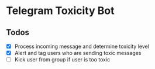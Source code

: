 # Telegram Toxicity Bot

## Todos

- [x] Process incoming message and determine toxicity level
- [x] Alert and tag users who are sending toxic messages
- [ ] Kick user from group if user is too toxic
